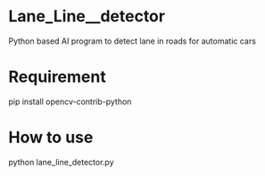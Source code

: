# Lane_Line__detector
Python based AI program to detect lane in roads for automatic cars

# Requirement
pip install opencv-contrib-python

# How to use
python lane_line_detector.py
